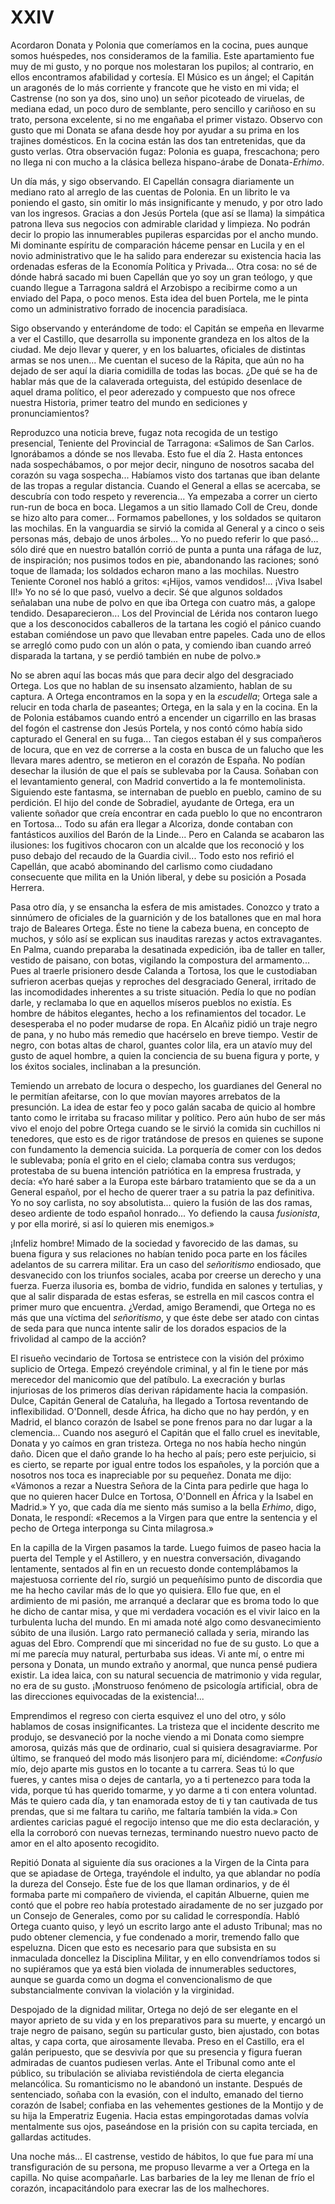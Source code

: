# XXIV

Acordaron Donata y Polonia que comeríamos en la cocina, pues aunque somos
huéspedes, nos consideramos de la familia. Este apartamiento fue muy de mi
gusto, y no porque nos molestaran los pupilos; al contrario, en ellos
encontramos afabilidad y cortesía. El Músico es un ángel; el Capitán un
aragonés de lo más corriente y francote que he visto en mi vida; el Castrense
(no son ya dos, sino uno) un señor picoteado de viruelas, de mediana edad, un
poco duro de semblante, pero sencillo y cariñoso en su trato, persona
excelente, si no me engañaba el primer vistazo. Observo con gusto que mi Donata
se afana desde hoy por ayudar a su prima en los trajines domésticos. En la
cocina están las dos tan entretenidas, que da gusto verlas. Otra observación
fugaz: Polonia es guapa, frescachona; pero no llega ni con mucho a la clásica
belleza hispano-árabe de Donata-*Erhimo*.

Un día más, y sigo observando. El Capellán consagra diariamente un mediano rato
al arreglo de las cuentas de Polonia. En un librito le va poniendo el gasto,
sin omitir lo más insignificante y menudo, y por otro lado van los ingresos.
Gracias a don Jesús Portela (que así se llama) la simpática patrona lleva sus
negocios con admirable claridad y limpieza. No podrán decir lo propio las
innumerables pupileras esparcidas por el ancho mundo. Mi dominante espíritu de
comparación háceme pensar en Lucila y en el novio administrativo que le ha
salido para enderezar su existencia hacia las ordenadas esferas de la Economía
Política y Privada... Otra cosa: no sé de dónde habrá sacado mi buen Capellán
que yo soy un gran teólogo, y que cuando llegue a Tarragona saldrá el Arzobispo
a recibirme como a un enviado del Papa, o poco menos. Esta idea del buen
Portela, me le pinta como un administrativo forrado de inocencia paradisíaca.

Sigo observando y enterándome de todo: el Capitán se empeña en llevarme a ver
el Castillo, que desarrolla su imponente grandeza en los altos de la ciudad. Me
dejo llevar y querer, y en los baluartes, oficiales de distintas armas se nos
unen... Me cuentan el suceso de la Rápita, que aún no ha dejado de ser aquí la
diaria comidilla de todas las bocas. ¿De qué se ha de hablar más que de la
calaverada orteguista, del estúpido desenlace de aquel drama político, el peor
aderezado y compuesto que nos ofrece nuestra Historia, primer teatro del mundo
en sediciones y pronunciamientos?

Reproduzco una noticia breve, fugaz nota recogida de un testigo presencial,
Teniente del Provincial de Tarragona: «Salimos de San Carlos.  Ignorábamos
a dónde se nos llevaba. Esto fue el día 2. Hasta entonces nada sospechábamos,
o por mejor decir, ninguno de nosotros sacaba del corazón su vaga sospecha...
Habíamos visto dos tartanas que iban delante de las tropas a regular distancia.
Cuando el General a ellas se acercaba, se descubría con todo respeto
y reverencia... Ya empezaba a correr un cierto run-run de boca en boca.
Llegamos a un sitio llamado Coll de Creu, donde se hizo alto para comer...
Formamos pabellones, y los soldados se quitaron las mochilas. En la vanguardia
se sirvió la comida al General y a cinco o seis personas más, debajo de unos
árboles... Yo no puedo referir lo que pasó... sólo diré que en nuestro batallón
corrió de punta a punta una ráfaga de luz, de inspiración; nos pusimos todos en
pie, abandonando las raciones; sonó toque de llamada; los soldados echaron mano
a las mochilas. Nuestro Teniente Coronel nos habló a gritos: «¡Hijos, vamos
vendidos!... ¡Viva Isabel II!» Yo no sé lo que pasó, vuelvo a decir. Sé que
algunos soldados señalaban una nube de polvo en que iba Ortega con cuatro más,
a galope tendido. Desaparecieron... Los del Provincial de Lérida nos contaron
luego que a los desconocidos caballeros de la tartana les cogió el pánico
cuando estaban comiéndose un pavo que llevaban entre papeles. Cada uno de ellos
se arregló como pudo con un alón o pata, y comiendo iban cuando arreó disparada
la tartana, y se perdió también en nube de polvo.»

No se abren aquí las bocas más que para decir algo del desgraciado Ortega. Los
que no hablan de su insensato alzamiento, hablan de su captura. A Ortega
encontramos en la sopa y en la *escudella*; Ortega sale a relucir en toda
charla de paseantes; Ortega, en la sala y en la cocina. En la de Polonia
estábamos cuando entró a encender un cigarrillo en las brasas del fogón el
castrense don Jesús Portela, y nos contó cómo había sido capturado el General
en su fuga... Tan ciegos estaban él y sus compañeros de locura, que en vez de
correrse a la costa en busca de un falucho que les llevara mares adentro, se
metieron en el corazón de España. No podían desechar la ilusión de que el país
se sublevaba por la Causa. Soñaban con el levantamiento general, con Madrid
convertido a la fe montemolinista. Siguiendo este fantasma, se internaban de
pueblo en pueblo, camino de su perdición. El hijo del conde de Sobradiel,
ayudante de Ortega, era un valiente soñador que creía encontrar en cada pueblo
lo que no encontraron en Tortosa... Todo su afán era llegar a Alcoriza, donde
contaban con fantásticos auxilios del Barón de la Linde... Pero en Calanda se
acabaron las ilusiones: los fugitivos chocaron con un alcalde que los reconoció
y los puso debajo del recaudo de la Guardia civil... Todo esto nos refirió el
Capellán, que acabó abominando del carlismo como ciudadano consecuente que
milita en la Unión liberal, y debe su posición a Posada Herrera.

Pasa otro día, y se ensancha la esfera de mis amistades. Conozco y trato
a sinnúmero de oficiales de la guarnición y de los batallones que en mal hora
trajo de Baleares Ortega. Éste no tiene la cabeza buena, en concepto de muchos,
y sólo así se explican sus inauditas rarezas y actos extravagantes. En Palma,
cuando preparaba la desatinada expedición, iba de taller en taller, vestido de
paisano, con botas, vigilando la compostura del armamento... Pues al traerle
prisionero desde Calanda a Tortosa, los que le custodiaban sufrieron acerbas
quejas y reproches del desgraciado General, irritado de las incomodidades
inherentes a su triste situación. Pedía lo que no podían darle, y reclamaba lo
que en aquellos míseros pueblos no existía. Es hombre de hábitos elegantes,
hecho a los refinamientos del tocador. Le desesperaba el no poder mudarse de
ropa. En Alcañiz pidió un traje negro de pana, y no hubo más remedio que
hacérselo en breve tiempo. Vestir de negro, con botas altas de charol, guantes
color lila, era un atavío muy del gusto de aquel hombre, a quien la conciencia
de su buena figura y porte, y los éxitos sociales, inclinaban a la presunción.

Temiendo un arrebato de locura o despecho, los guardianes del General no le
permitían afeitarse, con lo que movían mayores arrebatos de la presunción. La
idea de estar feo y poco galán sacaba de quicio al hombre tanto como le
irritaba su fracaso militar y político. Pero aún hubo de ser más vivo el enojo
del pobre Ortega cuando se le sirvió la comida sin cuchillos ni tenedores, que
esto es de rigor tratándose de presos en quienes se supone con fundamento la
demencia suicida. La porquería de comer con los dedos le sublevaba; ponía el
grito en el cielo; clamaba contra sus verdugos; protestaba de su buena
intención patriótica en la empresa frustrada, y decía: «Yo haré saber a la
Europa este bárbaro tratamiento que se da a un General español, por el hecho de
querer traer a su patria la paz definitiva. Yo no soy carlista, no soy
absolutista... quiero la fusión de las dos ramas, deseo ardiente de todo
español honrado... Yo defiendo la causa *fusionista*, y por ella moriré, si así
lo quieren mis enemigos.»

¡Infeliz hombre! Mimado de la sociedad y favorecido de las damas, su buena
figura y sus relaciones no habían tenido poca parte en los fáciles adelantos de
su carrera militar. Era un caso del *señoritismo* endiosado, que desvanecido
con los triunfos sociales, acaba por creerse un derecho y una fuerza. Fuerza
ilusoria es, bomba de vidrio, fundida en salones y tertulias, y que al salir
disparada de estas esferas, se estrella en mil cascos contra el primer muro que
encuentra. ¿Verdad, amigo Beramendi, que Ortega no es más que una víctima del
*señoritismo*, y que éste debe ser atado con cintas de seda para que nunca
intente salir de los dorados espacios de la frivolidad al campo de la acción?

El risueño vecindario de Tortosa se entristece con la visión del próximo
suplicio de Ortega. Empezó creyéndole criminal, y al fin le tiene por más
merecedor del manicomio que del patíbulo. La execración y burlas injuriosas de
los primeros días derivan rápidamente hacia la compasión. Dulce, Capitán
General de Cataluña, ha llegado a Tortosa reventando de inflexibilidad.
O'Donnell, desde África, ha dicho que no hay perdón, y en Madrid, el blanco
corazón de Isabel se pone frenos para no dar lugar a la clemencia... Cuando nos
aseguró el Capitán que el fallo cruel es inevitable, Donata y yo caímos en gran
tristeza. Ortega no nos había hecho ningún daño. Dicen que el daño grande lo ha
hecho al país; pero este perjuicio, si es cierto, se reparte por igual entre
todos los españoles, y la porción que a nosotros nos toca es inapreciable por
su pequeñez. Donata me dijo: «Vámonos a rezar a Nuestra Señora de la Cinta para
pedirle que haga lo que no quieren hacer Dulce en Tortosa, O'Donnell en África
y la Isabel en Madrid.» Y yo, que cada día me siento más sumiso a la bella
*Erhimo*, digo, Donata, le respondí: «Recemos a la Virgen para que entre la
sentencia y el pecho de Ortega interponga su Cinta milagrosa.»

En la capilla de la Virgen pasamos la tarde. Luego fuimos de paseo hacia la
puerta del Temple y el Astillero, y en nuestra conversación, divagando
lentamente, sentados al fin en un recuesto donde contemplábamos la majestuosa
corriente del río, surgió un pequeñísimo punto de discordia que me ha hecho
cavilar más de lo que yo quisiera. Ello fue que, en el ardimiento de mi pasión,
me arranqué a declarar que es broma todo lo que he dicho de cantar misa, y que
mi verdadera vocación es el vivir laico en la turbulenta lucha del mundo. En mi
amada noté algo como desvanecimiento súbito de una ilusión. Largo rato
permaneció callada y seria, mirando las aguas del Ebro. Comprendí que mi
sinceridad no fue de su gusto. Lo que a mí me parecía muy natural, perturbaba
sus ideas. Vi ante mí, o entre mi persona y Donata, un mundo extraño y anormal,
que nunca pensé pudiera existir. La idea laica, con su natural secuencia de
matrimonio y vida regular, no era de su gusto. ¡Monstruoso fenómeno de
psicología artificial, obra de las direcciones equivocadas de la existencia!...

Emprendimos el regreso con cierta esquivez el uno del otro, y sólo hablamos de
cosas insignificantes. La tristeza que el incidente descrito me produjo, se
desvaneció por la noche viendo a mi Donata como siempre amorosa, quizás más que
de ordinario, cual si quisiera desagraviarme. Por último, se franqueó del modo
más lisonjero para mí, diciéndome: «*Confusio* mío, dejo aparte mis gustos en
lo tocante a tu carrera. Seas tú lo que fueres, y cantes misa o dejes de
cantarla, yo a ti pertenezco para toda la vida, porque tú has querido tomarme,
y yo darme a ti con entera voluntad. Más te quiero cada día, y tan enamorada
estoy de ti y tan cautivada de tus prendas, que si me faltara tu cariño, me
faltaría también la vida.» Con ardientes caricias pagué el regocijo intenso que
me dio esta declaración, y ella la corroboró con nuevas ternezas, terminando
nuestro nuevo pacto de amor en el alto aposento recogidito.

Repitió Donata al siguiente día sus oraciones a la Virgen de la Cinta para que
se apiadase de Ortega, trayéndole el indulto, ya que ablandar no podía la
dureza del Consejo. Éste fue de los que llaman ordinarios, y de él formaba
parte mi compañero de vivienda, el capitán Albuerne, quien me contó que el
pobre reo había protestado airadamente de no ser juzgado por un Consejo de
Generales, como por su calidad le correspondía. Habló Ortega cuanto quiso,
y leyó un escrito largo ante el adusto Tribunal; mas no pudo obtener clemencia,
y fue condenado a morir, tremendo fallo que espeluzna. Dicen que esto es
necesario para que subsista en su inmaculada doncellez la Disciplina Militar,
y en ello convendríamos todos si no supiéramos que ya está bien violada de
innumerables seductores, aunque se guarda como un dogma el convencionalismo de
que substancialmente convivan la violación y la virginidad.

Despojado de la dignidad militar, Ortega no dejó de ser elegante en el mayor
aprieto de su vida y en los preparativos para su muerte, y encargó un traje
negro de paisano, según su particular gusto, bien ajustado, con botas altas,
y capa corta, que airosamente llevaba. Preso en el Castillo, era el galán
peripuesto, que se desvivía por que su presencia y figura fueran admiradas de
cuantos pudiesen verlas. Ante el Tribunal como ante el público, su tribulación
se aliviaba revistiéndola de cierta elegancia melancólica. Su romanticismo no
le abandonó un instante. Después de sentenciado, soñaba con la evasión, con el
indulto, emanado del tierno corazón de Isabel; confiaba en las vehementes
gestiones de la Montijo y de su hija la Emperatriz Eugenia. Hacia estas
empingorotadas damas volvía mentalmente sus ojos, paseándose en la prisión con
su capita terciada, en gallardas actitudes.

Una noche más... El castrense, vestido de hábitos, lo que fue para mí una
transfiguración de su persona, me propuso llevarme a ver a Ortega en la
capilla. No quise acompañarle. Las barbaries de la ley me llenan de frío el
corazón, incapacitándolo para execrar las de los malhechores.
